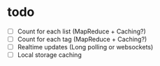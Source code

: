todo
====

- [ ] Count for each list (MapReduce + Caching?)
- [ ] Count for each tag (MapReduce + Caching?)
- [ ] Realtime updates (Long polling or websockets)
- [ ] Local storage caching
